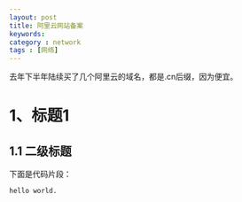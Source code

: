 ```yaml
---
layout: post
title: 阿里云网站备案
keywords: 
category : network
tags : [网络]
---
```

去年下半年陆续买了几个阿里云的域名，都是.cn后缀，因为便宜。

# 1、标题1
## 1.1 二级标题
下面是代码片段：
```
hello world.
```
